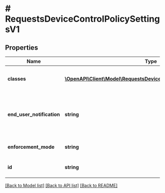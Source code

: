 # # RequestsDeviceControlPolicySettingsV1

## Properties

Name | Type | Description | Notes
------------ | ------------- | ------------- | -------------
**classes** | [**\OpenAPI\Client\Model\RequestsDeviceControlPolicyClassSettingsV1[]**](RequestsDeviceControlPolicyClassSettingsV1.md) | Settings that apply to a USB Class |
**end_user_notification** | **string** | Does the end user receives a notification when the policy is violated |
**enforcement_mode** | **string** | How is this policy enforced |
**id** | **string** | The id of the setting to update |

[[Back to Model list]](../../README.md#models) [[Back to API list]](../../README.md#endpoints) [[Back to README]](../../README.md)
